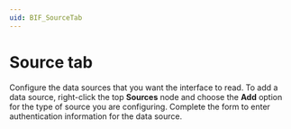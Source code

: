 ```yaml
---
uid: BIF_SourceTab
---
```


# Source tab

<!-- Customized for FactoryTalk -->

Configure the data sources that you want the interface to read. To add a data source, right-click the top **Sources** node and choose the **Add** option for the type of source you are configuring. Complete the form to enter authentication information for the data source.